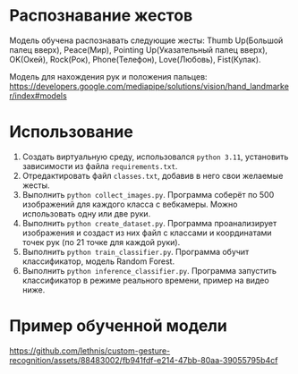 # Распознавание жестов
Модель обучена распознавать следующие жесты: Thumb Up(Большой палец вверх), Peace(Мир),
Pointing Up(Указательный палец вверх), OK(Окей), Rock(Рок), Phone(Телефон), Love(Любовь), Fist(Кулак).  

Модель для нахождения рук и положения пальцев:
https://developers.google.com/mediapipe/solutions/vision/hand_landmarker/index#models

# Использование
1. Создать виртуальную среду, использовался `python 3.11`, установить зависимости из файла `requirements.txt`.
2. Отредактировать файл `classes.txt`, добавив в него свои желаемые жесты.
3. Выполнить `python collect_images.py`. Программа соберёт по 500 изображений для каждого класса с вебкамеры. Можно использовать одну или две руки.
4. Выполнить `python create_dataset.py`. Программа проанализирует изображения и создаст из них файл с классами и координатами точек рук (по 21 точке для каждой руки).
5. Выполнить `python train_classifier.py`. Программа обучит классификатор, модель Random Forest.
6. Выполнить `python inference_classifier.py`. Программа запустить классификатор в режиме реального времени, пример на видео ниже.

# Пример обученной модели
https://github.com/lethnis/custom-gesture-recognition/assets/88483002/fb941fdf-e214-47bb-80aa-39055795b4cf

